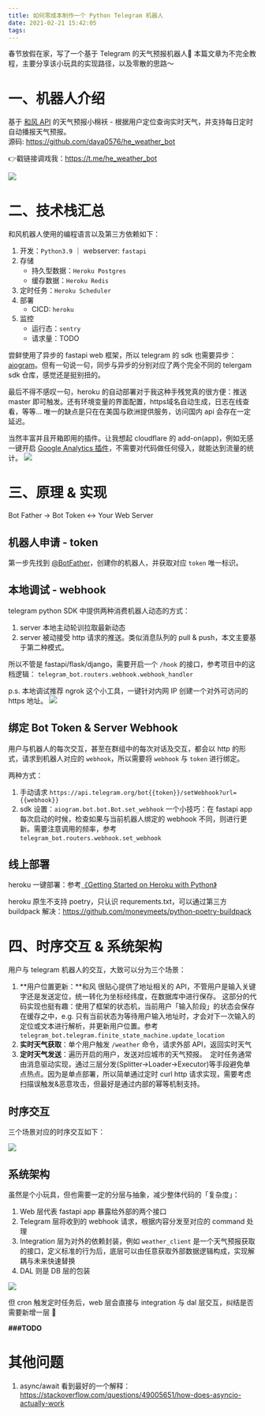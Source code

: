 ```yaml
---
title: 如何零成本制作一个 Python Telegram 机器人
date: 2021-02-21 15:42:05
tags:
---
```



春节放假在家，写了一个基于 Telegram 的天气预报机器人🤖️ 本篇文章为不完全教程，主要分享该小玩具的实现路径，以及零散的思路～

<!--more-->

# 一、机器人介绍

基于 [和风 API](https://dev.qweather.com) 的天气预报小棉袄 - 根据用户定位查询实时天气，并支持每日定时自动播报天气预报。    
源码: https://github.com/daya0576/he_weather_bot

👉戳链接调戏我：https://t.me/he_weather_bot  

![](https://raw.githubusercontent.com/daya0576/he_weather_bot/master/img/2021-02-21%2015-49-06.gifcask.2021-02-21%2017_20_45.gif)

# 二、技术栈汇总

和风机器人使用的编程语言以及第三方依赖如下：

1. 开发：`Python3.9` ｜ webserver: `fastapi`
2. 存储
    - 持久型数据：`Heroku Postgres`
    - 缓存数据：`Heroku Redis`
2. 定时任务：`Heroku Scheduler`
2. 部署
    - CICD: `heroku`
3. 监控
    - 运行态：`sentry`
    - 请求量：TODO

尝鲜使用了异步的 fastapi web 框架，所以 telegram 的 sdk 也需要异步：[aiogram](https://github.com/aiogram/aiogram)。但有一句说一句，同步与异步的分别对应了两个完全不同的 telergam sdk 仓库，感觉还是挺别扭的。

最后不得不感叹一句，heroku 的自动部署对于我这种手残党真的很方便：推送 master 即可触发。还有环境变量的界面配置，https域名自动生成，日志在线查看，等等... 唯一的缺点是只在在美国与欧洲提供服务，访问国内 api 会存在一定延迟。

当然丰富并且开箱即用的插件。让我想起 cloudflare 的 add-on(app)，例如无感一键开启 [Google Analytics 插件](https://www.cloudflare.com/apps/google-analytics)，不需要对代码做任何侵入，就能达到流量的统计。
![](/images/blog/200104_japan_travel/16138585335863.jpg)


# 三、原理 & 实现

Bot Father -> Bot Token <-> Your Web Server

## 机器人申请 - token

第一步先找到 [@BotFather](https://t.me/BotFather)，创建你的机器人，并获取对应 `token` 唯一标识。

## 本地调试 - webhook
telegram python SDK 中提供两种消费机器人动态的方式：
1. server 本地主动轮训拉取最新动态 
2. server 被动接受 http 请求的推送。类似消息队列的 pull & push，本文主要基于第二种模式。

所以不管是 fastapi/flask/django，需要开启一个 `/hook` 的接口，参考项目中的这档逻辑： `telegram_bot.routers.webhook.webhook_handler`

p.s. 本地调试推荐 ngrok 这个小工具，一键针对内网 IP 创建一个对外可访问的 https 地址。
![](/images/blog/200104_japan_travel/16138553359280.jpg)

## 绑定 Bot Token & Server Webhook

用户与机器人的每次交互，甚至在群组中的每次对话及交互，都会以 http 的形式，请求到机器人对应的 `webhook`，所以需要将 `webhook` 与 `token` 进行绑定。

两种方式：

1. 手动请求 `https://api.telegram.org/bot{{token}}/setWebhook?url={{webhook}}`
2. sdk 设置：`aiogram.bot.bot.Bot.set_webhook` 一个小技巧：在 fastapi app 每次启动的时候，检查如果与当前机器人绑定的 webhook 不同，则进行更新。需要注意调用的频率，参考 `telegram_bot.routers.webhook.set_webhook`

## 线上部署 

heroku 一键部署：参考[《Getting Started on Heroku with Python》](https://devcenter.heroku.com/articles/getting-started-with-python)

heroku 原生不支持 poetry，只认识 requrements.txt，可以通过第三方 buildpack 解决：https://github.com/moneymeets/python-poetry-buildpack


# 四、时序交互 & 系统架构

用户与 telegram 机器人的交互，大致可以分为三个场景：

1. **用户位置更新：**和风 很贴心提供了地址相关的 API，不管用户是输入关键字还是发送定位，统一转化为坐标经纬度，在数据库中进行保存。 这部分的代码实现也挺有趣：使用了框架的状态机，当前用户「输入阶段」的状态会保存在缓存之中，e.g. 只有当前状态为等待用户输入地址时，才会对下一次输入的定位或文本进行解析，并更新用户位置。参考 `telegram_bot.telegram.finite_state_machine.update_location`
2. **实时天气获取**：单个用户触发 `/weather` 命令，请求外部 API，返回实时天气
3. **定时天气发送**：遍历开启的用户，发送对应城市的天气预报。     定时任务通常由消息驱动实现，通过三层分发(Splitter->Loader->Executor)等手段避免单点热点。因为是单点部署，所以简单通过定时 curl http 请求实现，需要考虑扫描误触发&恶意攻击，但最好是通过内部的幂等机制支持。

## 时序交互
三个场景对应的时序交互如下：

![](/images/blog/200104_japan_travel/16138563037292.jpg)

## 系统架构

虽然是个小玩具，但也需要一定的分层与抽象，减少整体代码的「复杂度」：

1. Web 层代表 fastapi app 暴露给外部的两个接口
2. Telegram 层将收到的 webhook 请求，根据内容分发至对应的 command 处理
3. Integration 层为对外的依赖封装，例如 `weather_client` 是一个天气预报获取的接口，定义标准的行为后，底层可以由任意获取外部数据逻辑构成，实现解耦与未来快速替换
4. DAL 则是 DB 层的包装

![](/images/blog/200104_japan_travel/16138614119002.jpg)

但 cron 触发定时任务后，web 层会直接与 integration 与 dal 层交互，纠结是否需要新增一层 🤔

**###TODO**


# 其他问题
1. async/await 看到最好的一个解释：https://stackoverflow.com/questions/49005651/how-does-asyncio-actually-work



